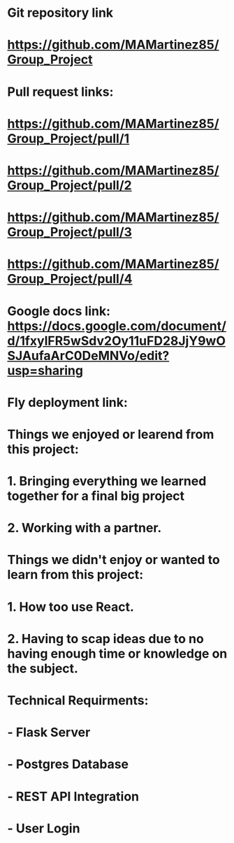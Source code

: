 # Git repository link
# https://github.com/MAMartinez85/Group_Project
# Pull request links: 
# https://github.com/MAMartinez85/Group_Project/pull/1
# https://github.com/MAMartinez85/Group_Project/pull/2
# https://github.com/MAMartinez85/Group_Project/pull/3
# https://github.com/MAMartinez85/Group_Project/pull/4

# Google docs link: https://docs.google.com/document/d/1fxylFR5wSdv2Oy11uFD28JjY9wOSJAufaArC0DeMNVo/edit?usp=sharing

# Fly deployment link:

# Things we enjoyed or learend from this project:
# 1. Bringing everything we learned together for a final big project
# 2. Working with a partner. 

# Things we didn't enjoy or wanted to learn from this project: 
# 1. How too use React.
# 2. Having to scap ideas due to no having enough time or knowledge on the subject.

# Technical Requirments: 
# - Flask Server
# - Postgres Database
# - REST API Integration 
# - User Login
